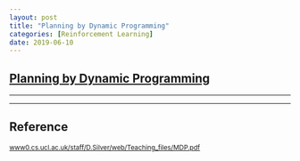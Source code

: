 ```yaml
---
layout: post
title: "Planning by Dynamic Programming"
categories: [Reinforcement Learning]
date: 2019-06-10
---
```


## [Planning by Dynamic Programming](/assets/DP.pdf)
---


---

<h2>Reference</h2>

<small>[www0.cs.ucl.ac.uk/staff/D.Silver/web/Teaching_files/MDP.pdf](http://www0.cs.ucl.ac.uk/staff/D.Silver/web/Teaching_files/DP.pdf)</small>
